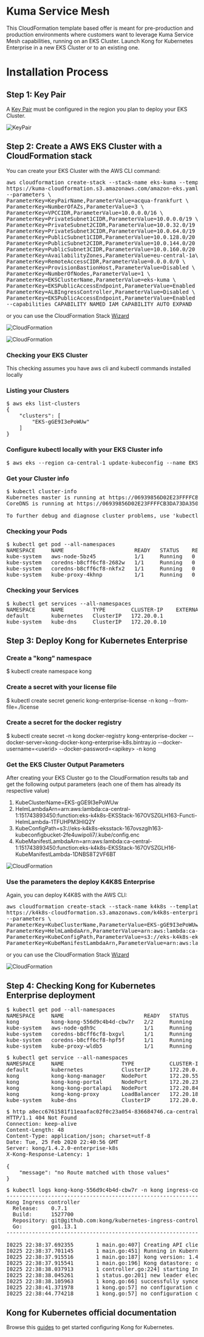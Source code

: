 # Kuma Service Mesh

This CloudFormation template based offer is meant for pre-production and production environments where customers want to leverage Kuma Service Mesh capabilities, running on an EKS Cluster. Launch Kong for Kubernetes Enterprise in a new EKS Cluster or to an existing one.


#  Installation Process


## Step 1: Key Pair
A [Key Pair](https://docs.aws.amazon.com/AWSEC2/latest/UserGuide/ec2-key-pairs.html) must be configured in the region you plan to deploy your EKS Cluster.

![KeyPair](https://github.com/Kong/aws-marketplace/blob/master/screenshots/KeyPair.png)



## Step 2: Create a AWS EKS Cluster with a CloudFormation stack

You can create your EKS Cluster with the AWS CLI command:

<pre>
aws cloudformation create-stack --stack-name eks-kuma --template-url \
https://kuma-cloudformation.s3.amazonaws.com/amazon-eks.yaml \
--parameters \
ParameterKey=KeyPairName,ParameterValue=acqua-frankfurt \
ParameterKey=NumberOfAZs,ParameterValue=3 \
ParameterKey=VPCCIDR,ParameterValue=10.0.0.0/16 \
ParameterKey=PrivateSubnet1CIDR,ParameterValue=10.0.0.0/19 \
ParameterKey=PrivateSubnet2CIDR,ParameterValue=10.0.32.0/19 \
ParameterKey=PrivateSubnet3CIDR,ParameterValue=10.0.64.0/19 \
ParameterKey=PublicSubnet1CIDR,ParameterValue=10.0.128.0/20 \
ParameterKey=PublicSubnet2CIDR,ParameterValue=10.0.144.0/20 \
ParameterKey=PublicSubnet3CIDR,ParameterValue=10.0.160.0/20 \
ParameterKey=AvailabilityZones,ParameterValue=eu-central-1a\\,eu-central-1b\\,eu-central-1c \
ParameterKey=RemoteAccessCIDR,ParameterValue=0.0.0.0/0 \
ParameterKey=ProvisionBastionHost,ParameterValue=Disabled \
ParameterKey=NumberOfNodes,ParameterValue=1 \
ParameterKey=EKSClusterName,ParameterValue=eks-kuma \
ParameterKey=EKSPublicAccessEndpoint,ParameterValue=Enabled \
ParameterKey=ALBIngressController,ParameterValue=Disabled \
ParameterKey=EKSPublicAccessEndpoint,ParameterValue=Enabled \
--capabilities CAPABILITY_NAMED_IAM CAPABILITY_AUTO_EXPAND
</pre>

or you can use the CloudFormation Stack [Wizard](https://console.aws.amazon.com/cloudformation/home?region=us-east-1#/stacks/new?stackName=kuma-eks&templateURL=https://kuma-cloudformation.s3.amazonaws.com/amazon-eks.yaml)

![CloudFormation](https://github.com/Kong/aws-marketplace/blob/master/Kuma/screenshots/CF-step1.png)

![CloudFormation](https://github.com/Kong/aws-marketplace/blob/master/screenshots/CloudFormationStack.png)

### Checking your EKS Cluster

This checking assumes you have aws cli and kubectl commands installed locally

### Listing your Clusters
<pre>
$ aws eks list-clusters
{
    "clusters": [
        "EKS-gGE9I3ePoWUw"
    ]
}
</pre>

### Configure kubectl locally with your EKS Cluster info
<pre>
$ aws eks --region ca-central-1 update-kubeconfig --name EKS-gGE9I3ePoWUw
</pre>

### Get your Cluster info
<pre>
$ kubectl cluster-info
Kubernetes master is running at https://06939856D02E23FFFFCB3DA73DA350D3.sk1.ca-central-1.eks.amazonaws.com
CoreDNS is running at https://06939856D02E23FFFFCB3DA73DA350D3.sk1.ca-central-1.eks.amazonaws.com/api/v1/namespaces/kube-system/services/kube-dns:dns/proxy

To further debug and diagnose cluster problems, use 'kubectl cluster-info dump'.
</pre>


### Checking your Pods
<pre>
$ kubectl get pod --all-namespaces
NAMESPACE     NAME                      READY   STATUS    RESTARTS   AGE
kube-system   aws-node-5bz45            1/1     Running   0          9m47s
kube-system   coredns-b8cff6cf8-2682w   1/1     Running   0          13m
kube-system   coredns-b8cff6cf8-nkfx2   1/1     Running   0          13m
kube-system   kube-proxy-4khnp          1/1     Running   0          9m47s
</pre>

### Checking your Services
<pre>
$ kubectl get services --all-namespaces
NAMESPACE     NAME         TYPE        CLUSTER-IP    EXTERNAL-IP   PORT(S)         AGE
default       kubernetes   ClusterIP   172.20.0.1    <none>        443/TCP         14m
kube-system   kube-dns     ClusterIP   172.20.0.10   <none>        53/UDP,53/TCP   14m
</pre>



## Step 3: Deploy Kong for Kubernetes Enterprise

### Create a "kong" namespace
$ kubectl create namespace kong

### Create a secret with your license file
$ kubectl create secret generic kong-enterprise-license -n kong --from-file=./license

### Create a secret for the docker registry
$ kubectl create secret -n kong docker-registry kong-enterprise-docker --docker-server=kong-docker-kong-enterprise-k8s.bintray.io --docker-username=\<userid\> --docker-password=\<apikey\> -n kong


### Get the EKS Cluster Output Parameters

After creating your EKS Cluster go to the CloudFormation results tab and get the following output parameters (each one of them has already its respective value)

1. KubeClusterName=EKS-gGE9I3ePoWUw
2. HelmLambdaArn=arn:aws:lambda:ca-central-1:151743893450:function:eks-k4k8s-EKSStack-167OVSZGLH163-Functi-HelmLambda-1TFUHPM3HIQ2Y
3. KubeConfigPath=s3://eks-k4k8s-eksstack-167ovszglh163-kubeconfigbucket-2fe4uwipoli7/.kube/config.enc
4. KubeManifestLambdaArn=arn:aws:lambda:ca-central-1:151743893450:function:eks-k4k8s-EKSStack-167OVSZGLH16-KubeManifestLambda-1DNBS8T2VF6BT	


![CloudFormation](https://github.com/Kong/aws-marketplace/blob/master/screenshots/EKSClusterParams.png)


### Use the parameters the deploy K4K8S Enterprise

Again, you can deploy K4K8S with the AWS CLI:

<pre>
aws cloudformation create-stack --stack-name k4k8s --template-url \
https://k4k8s-cloudformation.s3.amazonaws.com/k4k8s-enterprise.yaml \
--parameters \
ParameterKey=KubeClusterName,ParameterValue=EKS-gGE9I3ePoWUw \
ParameterKey=HelmLambdaArn,ParameterValue=arn:aws:lambda:ca-central-1:151743893450:function:eks-k4k8s-EKSStack-167OVSZGLH163-Functi-HelmLambda-1TFUHPM3HIQ2Y \
ParameterKey=KubeConfigPath,ParameterValue=s3://eks-k4k8s-eksstack-167ovszglh163-kubeconfigbucket-2fe4uwipoli7/.kube/config.enc \
ParameterKey=KubeManifestLambdaArn,ParameterValue=arn:aws:lambda:ca-central-1:151743893450:function:eks-k4k8s-EKSStack-167OVSZGLH16-KubeManifestLambda-1DNBS8T2VF6BT
</pre>

or you can use the CloudFormation Stack [Wizard](https://console.aws.amazon.com/cloudformation/home?region=us-east-1#/stacks/new?stackName=k4k8s-eks&templateURL=https://k4k8s-cloudformation.s3.amazonaws.com/k4k8s-enterprise.yaml)


![CloudFormation](https://github.com/Kong/aws-marketplace/blob/master/screenshots/CloudFormationStack2.png)




## Step 4: Checking Kong for Kubernetes Enterprise deployment

<pre>
$ kubectl get pod --all-namespaces
NAMESPACE     NAME                         READY   STATUS    RESTARTS   AGE
kong          kong-kong-556d9c4b4d-cbw7r   2/2     Running   1          100s
kube-system   aws-node-qdh9c               1/1     Running   0          34h
kube-system   coredns-b8cff6cf8-bxgvl      1/1     Running   0          34h
kube-system   coredns-b8cff6cf8-hpf5f      1/1     Running   0          34h
kube-system   kube-proxy-wldb5             1/1     Running   0          34h
</pre>

<pre>
$ kubectl get service --all-namespaces
NAMESPACE     NAME                  TYPE           CLUSTER-IP       EXTERNAL-IP                                                                 PORT(S)                         AGE
default       kubernetes            ClusterIP      172.20.0.1       <none>                                                                      443/TCP                         34h
kong          kong-kong-manager     NodePort       172.20.55.17     <none>                                                                      8002:31652/TCP,8445:32368/TCP   117s
kong          kong-kong-portal      NodePort       172.20.235.210   <none>                                                                      8003:32260/TCP,8446:32000/TCP   117s
kong          kong-kong-portalapi   NodePort       172.20.84.213    <none>                                                                      8004:31032/TCP,8447:30923/TCP   117s
kong          kong-kong-proxy       LoadBalancer   172.20.184.88    a8ecc6761581f11eaafac02f0c23a054-836684746.ca-central-1.elb.amazonaws.com   80:30964/TCP,443:30719/TCP      117s
kube-system   kube-dns              ClusterIP      172.20.0.10      <none>                                                                      53/UDP,53/TCP                   34h
</pre>


<pre>
$ http a8ecc6761581f11eaafac02f0c23a054-836684746.ca-central-1.elb.amazonaws.com
HTTP/1.1 404 Not Found
Connection: keep-alive
Content-Length: 48
Content-Type: application/json; charset=utf-8
Date: Tue, 25 Feb 2020 22:40:56 GMT
Server: kong/1.4.2.0-enterprise-k8s
X-Kong-Response-Latency: 1

{
    "message": "no Route matched with those values"
}
</pre>

<pre>
$ kubectl logs kong-kong-556d9c4b4d-cbw7r -n kong ingress-controller
-------------------------------------------------------------------------------
Kong Ingress controller
  Release:    0.7.1
  Build:      1527700
  Repository: git@github.com:kong/kubernetes-ingress-controller.git
  Go:         go1.13.1
-------------------------------------------------------------------------------

I0225 22:38:37.692355       1 main.go:407] Creating API client for https://172.20.0.1:443
I0225 22:38:37.701145       1 main.go:451] Running in Kubernetes Cluster version v1.14+ (v1.14.9-eks-502bfb) - git (clean) commit 502bfb383169b124d87848f89e17a04b9fc1f6f0 - platform linux/amd64
I0225 22:38:37.915516       1 main.go:187] kong version: 1.4.2-0-enterprise-k8s
I0225 22:38:37.915541       1 main.go:196] Kong datastore: off
I0225 22:38:38.037913       1 controller.go:224] starting Ingress controller
I0225 22:38:38.045261       1 status.go:201] new leader elected: kong-kong-556d9c4b4d-cbw7r
I0225 22:38:38.105963       1 kong.go:66] successfully synced configuration to Kong
I0225 22:38:41.371978       1 kong.go:57] no configuration change, skipping sync to Kong
I0225 22:38:44.774218       1 kong.go:57] no configuration change, skipping sync to Kong
</pre>


## Kong for Kubernetes official documentation

Browse this [guides](https://github.com/Kong/kubernetes-ingress-controller) to get started configuring Kong for Kubernetes.
